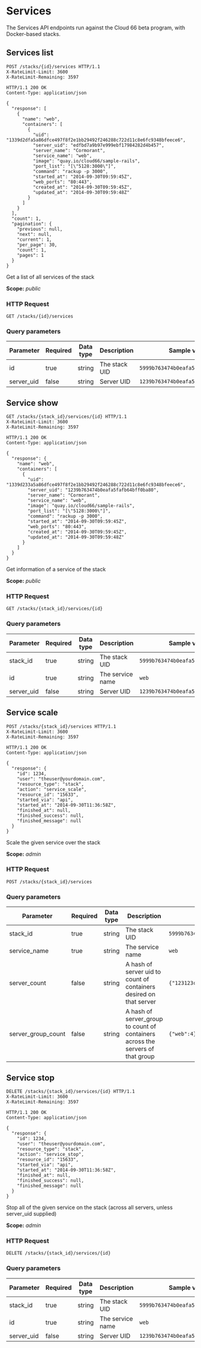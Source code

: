 # Services

<aside class="notice">
The Services API endpoints run against the Cloud 66 beta program, with Docker-based stacks.
</aside>

## Services list

```http
POST /stacks/{id}/services HTTP/1.1
X-RateLimit-Limit: 3600
X-RateLimit-Remaining: 3597
```

```http
HTTP/1.1 200 OK
Content-Type: application/json

{
  "response": [
    {
      "name": "web",
      "containers": [
        {
          "uid": "1339d2dfa5a86dfce497f8f2e1bb29492f246288c722d11c8e6fc9348bfeece6",
          "server_uid": "edfbd7a9b97e999ebf17984282d4b457",
          "server_name": "Cormorant",
          "service_name": "web",
          "image": "quay.io/cloud66/sample-rails",
          "port_list": "[\"5128:3000\"]",
          "command": "rackup -p 3000",
          "started_at": "2014-09-30T09:59:45Z",
          "web_ports": "80:443",
          "created_at": "2014-09-30T09:59:45Z",
          "updated_at": "2014-09-30T09:59:48Z"
        }
      ]
    }
  ],
  "count": 1,
  "pagination": {
    "previous": null,
    "next": null,
    "current": 1,
    "per_page": 30,
    "count": 1,
    "pages": 1
  }
}
```

Get a list of all services of the stack

<aside class="notice">
<b>Scope:</b> <i>public</i>
</aside>

### HTTP Request

`GET /stacks/{id}/services`

### Query parameters

Parameter | Required | Data type | Description |  Sample value
--------- | ------- | ------- |----------- |  -------
id | true | string | The stack UID | `5999b763474b0eafa5fafb64bff0ba80`
server_uid | false | string | Server UID | `1239b763474b0eafa5fafb64bff0ba80`

## Service show

```http
GET /stacks/{stack_id}/services/{id} HTTP/1.1
X-RateLimit-Limit: 3600
X-RateLimit-Remaining: 3597
```

```http
HTTP/1.1 200 OK
Content-Type: application/json

{
  "response": {
    "name": "web",
    "containers": [
      {
        "uid": "1339d233a5a86dfce497f8f2e1bb29492f246288c722d11c8e6fc9348bfeece6",
        "server_uid": "1239b763474b0eafa5fafb64bff0ba80",
        "server_name": "Cormorant",
        "service_name": "web",
        "image": "quay.io/cloud66/sample-rails",
        "port_list": "[\"5128:3000\"]",
        "command": "rackup -p 3000",
        "started_at": "2014-09-30T09:59:45Z",
        "web_ports": "80:443",
        "created_at": "2014-09-30T09:59:45Z",
        "updated_at": "2014-09-30T09:59:48Z"
      }
    ]
  }
}
```

Get information of a service of the stack

<aside class="notice">
<b>Scope:</b> <i>public</i>
</aside>

### HTTP Request

`GET /stacks/{stack_id}/services/{id}`

### Query parameters

Parameter | Required | Data type | Description |  Sample value
--------- | ------- | ------- |----------- |  -------
stack_id | true | string | The stack UID | `5999b763474b0eafa5fafb64bff0ba80`
id | true | string | The service name | `web`
server_uid | false | string | Server UID | `1239b763474b0eafa5fafb64bff0ba80`

## Service scale

```http
POST /stacks/{stack_id}/services HTTP/1.1
X-RateLimit-Limit: 3600
X-RateLimit-Remaining: 3597
```

```http
HTTP/1.1 200 OK
Content-Type: application/json

{
  "response": {
    "id": 1234,
    "user": "theuser@yourdomain.com",
    "resource_type": "stack",
    "action": "service_scale",
    "resource_id": "15633",
    "started_via": "api",
    "started_at": "2014-09-30T11:36:58Z",
    "finished_at": null,
    "finished_success": null,
    "finished_message": null
  }
}
```

Scale the given service over the stack

<aside class="notice">
<b>Scope:</b> <i>admin</i>
</aside>

### HTTP Request

`POST /stacks/{stack_id}/services`

### Query parameters

Parameter | Required | Data type | Description |  Sample value
--------- | ------- | ------- |----------- |  -------
stack_id | true | string | The stack UID | `5999b763474b0eafa5fafb64bff0ba80`
service_name | true | string | The service name | `web`
server_count | false | string | A hash of server uid to count of containers desired on that server | `{"123123cfcb7d3d2b54614b19e2a6c673":2}`
server_group_count | false | string | A hash of server_group to count of containers across the servers of that group | `{"web":4}`

## Service stop

```http
DELETE /stacks/{stack_id}/services/{id} HTTP/1.1
X-RateLimit-Limit: 3600
X-RateLimit-Remaining: 3597
```

```http
HTTP/1.1 200 OK
Content-Type: application/json

{
  "response": {
    "id": 1234,
    "user": "theuser@yourdomain.com",
    "resource_type": "stack",
    "action": "service_stop",
    "resource_id": "15633",
    "started_via": "api",
    "started_at": "2014-09-30T11:36:58Z",
    "finished_at": null,
    "finished_success": null,
    "finished_message": null
  }
}
```

Stop all of the given service on the stack (across all servers, unless server_uid supplied)

<aside class="notice">
<b>Scope:</b> <i>admin</i>
</aside>

### HTTP Request

`DELETE /stacks/{stack_id}/services/{id}`

### Query parameters

Parameter | Required | Data type | Description |  Sample value
--------- | ------- | ------- |----------- |  -------
stack_id | true | string | The stack UID | `5999b763474b0eafa5fafb64bff0ba80`
id | true | string | The service name | `web`
server_uid | false | string | Server UID | `1239b763474b0eafa5fafb64bff0ba80`
